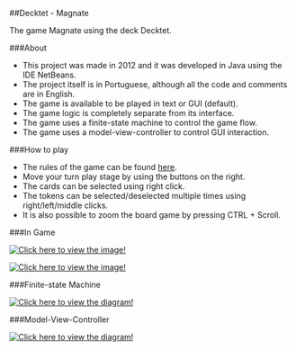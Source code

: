 ##Decktet - Magnate

The game Magnate using the deck Decktet.

###About

- This project was made in 2012 and it was developed in Java using the IDE NetBeans. 
- The project itself is in Portuguese, although all the code and comments are in English.
- The game is available to be played in text or GUI (default).
- The game logic is completely separate from its interface.
- The game uses a finite-state machine to control the game flow.
- The game uses a model-view-controller to control GUI interaction.

###How to play

- The rules of the game can be found [here](http://wiki.decktet.com/game:magnate).
- Move your turn play stage by using the buttons on the right.
- The cards can be selected using right click.
- The tokens can be selected/deselected multiple times using right/left/middle clicks.
- It is also possible to zoom the board game by pressing CTRL + Scroll. 

###In Game

[![Click here to view the image!](http://s17.postimg.org/jemnw2567/Image_2.png)](http://s17.postimg.org/jemnw2567/Image_2.png)

[![Click here to view the image!](http://s16.postimg.org/dhdougfgl/Image_1.png)](http://s16.postimg.org/dhdougfgl/Image_1.png)

###Finite-state Machine

[![Click here to view the diagram!](http://s9.postimg.org/owzivzrun/decktet_magnata_fsm.png)](http://s9.postimg.org/owzivzrun/decktet_magnata_fsm.png)

###Model-View-Controller

[![Click here to view the diagram!](http://s24.postimg.org/wityx4k91/decktet_magnata_mvc.png)](http://s24.postimg.org/wityx4k91/decktet_magnata_mvc.png)
